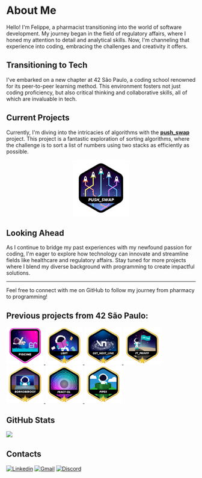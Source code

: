<!--
**Dangerdrive/Dangerdrive** is a ✨ _special_ ✨ repository because its `README.md` (this file) appears on your GitHub profile.

Here are some ideas to get you started:

I am pharmacist that used to work with regulatory affairs and now I am learning how to code. I am currently studying at 42 São Paulo, a coding school that uses the peer-to-peer learning method. I am currently working on push_swap project, a sorting algorithm project that uses two stacks to sort a list of numbers.


-->
# About Me

Hello! I'm Felippe, a pharmacist transitioning into the world of software development. My journey began in the field of regulatory affairs, where I honed my attention to detail and analytical skills. Now, I'm channeling that experience into coding, embracing the challenges and creativity it offers.

## Transitioning to Tech

I've embarked on a new chapter at 42 São Paulo, a coding school renowned for its peer-to-peer learning method. This environment fosters not just coding proficiency, but also critical thinking and collaborative skills, all of which are invaluable in tech.

## Current Projects

Currently, I'm diving into the intricacies of algorithms with the [**push_swap**](https://github.com/Dangerdrive/push_swap) project. This project is a fantastic exploration of sorting algorithms, where the challenge is to sort a list of numbers using two stacks as efficiently as possible.

<p align="center">
  <a href="https://github.com/Dangerdrive/push_swap">
    <img src="./images/42projects/push_swapn.png" alt="Push Swap" title="Push Swap" width="150" height="150"/>
  </a>
</p>

## Looking Ahead

As I continue to bridge my past experiences with my newfound passion for coding, I'm eager to explore how technology can innovate and streamline fields like healthcare and regulatory affairs. Stay tuned for more projects where I blend my diverse background with programming to create impactful solutions.

---

Feel free to connect with me on GitHub to follow my journey from pharmacy to programming!

## Previous projects from 42 São Paulo:
<a href="https://github.com/Dangerdrive/C_Piscine_42">
  <img src="./images/42projects/Piscine.png" alt="Piscine" title="The C Piscine at 42 São Paulo (42SP) is both a bootcamp and a selective process for the software engineering training program." width="100" height="100"/>
</a>
<a href="https://github.com/Dangerdrive/libft">
  <img src="./images/42projects/libftm.png" alt="Libft" title="My C library" width="100" height="100"/>
</a>
<a href="https://github.com/Dangerdrive/get_next_line">
  <img src="./images/42projects/get_next_linem.png" alt="Read line by line from prompt in C" title="Get Next Line" width="100" height="100"/>
</a>
<a href="https://github.com/Dangerdrive/ft_printf">
  <img src="./images/42projects/ft_printfm.png" alt="Ft Printf" title="Recreation of printf in C" width="100" height="100"/>
</a>
<a href="https://github.com/Dangerdrive/born2beroot">
  <img src="./images/42projects/born2berootm.png" alt="Born2BeRoot" title="System administration" width="100" height="100"/>
</a>
<a href="https://github.com/Dangerdrive/fract-ol">
  <img src="./images/42projects/fract-olm.png" alt="Fract-ol" title="Graphics, math and psychedelia using C" width="100" height="100"/>
</a>
<a href="https://github.com/Dangerdrive/pipex">
  <img src="./images/42projects/pipexm.png" alt="Pipex" title="shell pipes" width="100" height="100"/>
</a>

## GitHub Stats
<img height="165rem" src="https://github-readme-stats.vercel.app/api/top-langs/?username=Dangerdrive&layout=compact&langs_count=12&theme=outrun"/>

## Contacts

[![Linkedin](https://img.shields.io/badge/LinkedIn-0077B5?style=for-the-badge&logo=linkedin&logoColor=white)](https://www.linkedin.com/in/felippealencar) [![Gmail](https://img.shields.io/badge/Gmail-D14836?style=for-the-badge&logo=gmail&logoColor=white)](mailto:felippealencar@gmail.com) [![Discord](https://img.shields.io/badge/Discord-%235865F2.svg?style=for-the-badge&logo=discord&logoColor=white)](https://discordapp.com/users/272385620855357440)  

<!-- 
TODO
create readme.md for projects:
libft
get_next_line
ft_printf
born2beroot-->

<!-- 
TODO
fix links to projects:
libft
get_next_line
ft_printf
born2beroot-->



<!--
![Philosophers](./images/philosophersn.png "Philosophers")
![MiniRT](./images/minirtn.png "MiniRT")
![Netpractice](./images/netpracticen.png "Netpractice")
![Ft Irc](./images/ft_ircn.png "Ft Irc")
![Webserv](./images/webservn.png "Webserv")
![Phase One](./images/phase_onee.png "Phase One")
![Phase Two](./images/phase_twon.png "Phase Two")
![Phase Three](./images/phase_threen.png "Phase Three")
![Inception](./images/inceptionn.png "Inception")
![Piscine](./images/Piscine.png "Piscine")
![Libft](./images/libftm.png "Libft")
![Get Next Line](./images/get_next_linem.png "Get Next Line")
![Ft Printf](./images/ft_printfm.png "Ft Printf")
![Ft Transcendence](./images/ft_transcendencen.png "Ft Transcendence")
![Minishell](./images/minishelln.png "Minishell")
![Push Swap](./images/push_swapn.png "Push Swap")
![Pipex](./images/pipexm.png "Pipex")
![Philosophers](./images/philosophersn.png "Philosophers")
![MiniRT](./images/minirtn.png "MiniRT")
![Fract-ol](./images/fract-olm.png "Fract-ol")
![Netpractice](./images/netpracticen.png "Netpractice")
![Ft Irc](./images/ft_ircn.png "Ft Irc")
![Webserv](./images/webservn.png "Webserv")
![Phase One](./images/phase_onee.png "Phase One")
![Phase Two](./images/phase_twon.png "Phase Two")
![Phase Three](./images/phase_threen.png "Phase Three")
![Inception](./images/inceptionn.png "Inception")



-->


<!--##Skills

###Languages
- **C** -> related projects [**related projects**](https://github.com/Dangerdrive/Dangerdrive/Projects/C)
- <a href="https://github.com/Dangerdrive/ft_printf">
  <img src="./images/42projects/ft_printfm.png" alt="Ft Printf" title="Recreation of printf in C" width="100" height="100"/>
</a>
